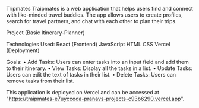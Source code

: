 Tripmates 
Traipmates is a web application that helps users find and connect with like-minded travel buddies. The app allows users to create profiles, search for travel partners, and chat with each other to plan their trips.

Project (Basic Itinerary-Planner)

Technologies Used:
React (Frontend)
JavaScript
HTML
CSS
Vercel (Deployment)

Goals:
• Add Tasks: Users can enter tasks into an input field and add them to their itinerary.
• View Tasks: Display all the tasks in a list.
• Update Tasks: Users can edit the text of tasks in their list.
• Delete Tasks: Users can remove tasks from their list.


This application is deployed on Vercel and can be accessed at "https://traipmates-e7uyccoda-pranavs-projects-c93b6290.vercel.app".

